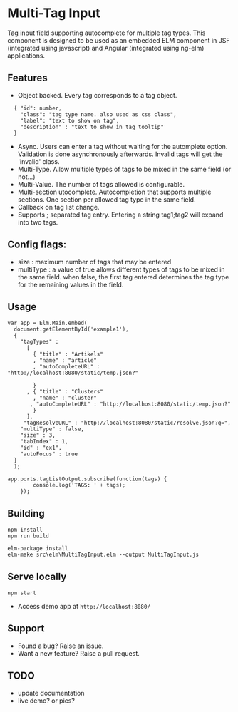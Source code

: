 # Multi-Tag Input

Tag input field supporting autocomplete for multiple tag types.
This component is designed to be used as an embedded ELM component in JSF (integrated using javascript) and Angular (integrated using ng-elm) applications.


## Features

- Object backed. Every tag corresponds to a tag object.
```
  { "id": number,
    "class": "tag type name. also used as css class",
    "label": "text to show on tag",
    "description" : "text to show in tag tooltip"
  }
```
- Async. Users can enter a tag without waiting for the automplete option. Validation is done asynchronously afterwards. Invalid tags will get the 'invalid' class.
- Multi-Type. Allow multiple types of tags to be mixed in the same field (or not...)
- Multi-Value. The number of tags allowed is configurable.
- Multi-section utocomplete. Autocompletion that supports multiple sections. One section per allowed tag type in the same field.
- Callback on tag list change.
- Supports ; separated tag entry. Entering a string tag1;tag2 will expand into two tags.

## Config flags:

- size : maximum number of tags that may be entered
- multiType : a value of true allows different types of tags to be mixed in the same field. when false, the first tag entered determines the tag type for the remaining values in the field.



## Usage

```
var app = Elm.Main.embed(
  document.getElementById('example1'),
  {
    "tagTypes" :
      [
        { "title" : "Artikels"
        , "name" : "article"
        , "autoCompleteURL" : "http://localhost:8080/static/temp.json?"

        }
      , { "title" : "Clusters"
        , "name" : "cluster"
       , "autoCompleteURL" : "http://localhost:8080/static/temp.json?"
        }
      ],
     "tagResolveURL" : "http://localhost:8080/static/resolve.json?q=",
    "multiType" : false,
    "size" : 3,
    "tabIndex" : 1,
    "id" : "ex1",
    "autoFocus" : true
  }
  );

app.ports.tagListOutput.subscribe(function(tags) {
        console.log('TAGS: ' + tags);
    });

```    

## Building

```
npm install
npm run build

elm-package install
elm-make src\elm\MultiTagInput.elm --output MultiTagInput.js

```



## Serve locally

```
npm start
```
* Access demo app at `http://localhost:8080/`

## Support

- Found a bug? Raise an issue.
- Want a new feature? Raise a pull request.



## TODO

- update documentation
- live demo? or pics?
